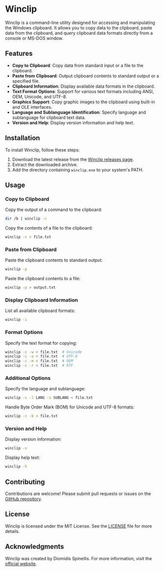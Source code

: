 # Winclip

Winclip is a command-line utility designed for accessing and manipulating the Windows clipboard. It allows you to copy data to the clipboard, paste data from the clipboard, and query clipboard data formats directly from a console or MS-DOS window.

## Features

- **Copy to Clipboard**: Copy data from standard input or a file to the clipboard.
- **Paste from Clipboard**: Output clipboard contents to standard output or a specified file.
- **Clipboard Information**: Display available data formats in the clipboard.
- **Text Format Options**: Support for various text formats including ANSI, OEM, Unicode, and UTF-8.
- **Graphics Support**: Copy graphic images to the clipboard using built-in and OLE interfaces.
- **Language and Sublanguage Identification**: Specify language and sublanguage for clipboard text data.
- **Version and Help**: Display version information and help text.

## Installation

To install Winclip, follow these steps:

1. Download the latest release from the [Winclip releases page](https://www.spinellis.gr/sw/outwit/winclip.html).
2. Extract the downloaded archive.
3. Add the directory containing `winclip.exe` to your system's PATH.

## Usage

### Copy to Clipboard

Copy the output of a command to the clipboard:
```sh
dir /b | winclip -c
```

Copy the contents of a file to the clipboard:
```sh
winclip -c < file.txt
```

### Paste from Clipboard

Paste the clipboard contents to standard output:
```sh
winclip -p
```

Paste the clipboard contents to a file:
```sh
winclip -p > output.txt
```

### Display Clipboard Information

List all available clipboard formats:
```sh
winclip -i
```

### Format Options

Specify the text format for copying:
```sh
winclip -c -w < file.txt  # Unicode
winclip -c -u < file.txt  # UTF-8
winclip -c -m < file.txt  # OEM
winclip -c -r < file.txt  # RTF
```

### Additional Options

Specify the language and sublanguage:
```sh
winclip -c -l LANG -s SUBLANG < file.txt
```

Handle Byte Order Mark (BOM) for Unicode and UTF-8 formats:
```sh
winclip -c -b < file.txt
```

### Version and Help

Display version information:
```sh
winclip -v
```

Display help text:
```sh
winclip -h
```

## Contributing

Contributions are welcome! Please submit pull requests or issues on the [GitHub repository](https://github.com/yourusername/winclip).

## License

Winclip is licensed under the MIT License. See the [LICENSE](LICENSE) file for more details.

## Acknowledgments

Winclip was created by Diomidis Spinellis. For more information, visit the [official website](https://www.spinellis.gr/sw/outwit/winclip.html).